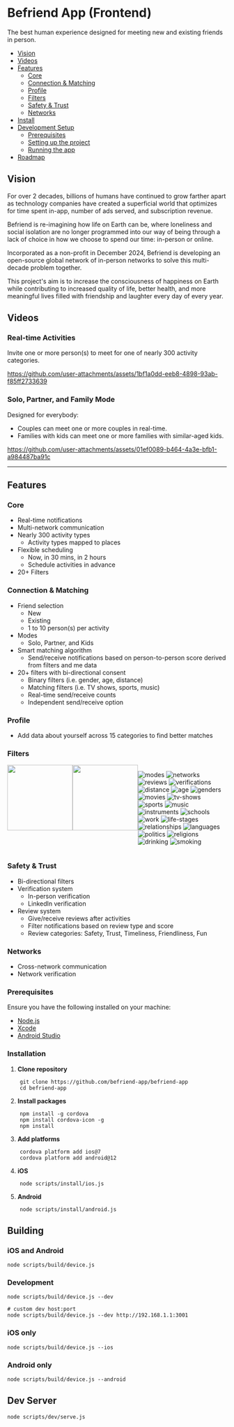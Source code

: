 # Befriend App (Frontend)

The best human experience designed for meeting new and existing friends in person.

- [Vision](#vision)
- [Videos](#videos)
- [Features](#features)
  - [Core](#core)
  - [Connection & Matching](#connection--matching)
  - [Profile](#profile)
  - [Filters](#filters)
  - [Safety & Trust](#safety--trust)
  - [Networks](#networks)
- [Install](#installation)
- [Development Setup](#development-setup)
    - [Prerequisites](#prerequisites)
    - [Setting up the project](#setting-up-the-project)
    - [Running the app](#running-the-app)
- [Roadmap](#roadmap)

## Vision

For over 2 decades, billions of humans have continued to grow farther apart as technology companies have created a superficial world that optimizes for time spent in-app, number of ads served, and subscription revenue.

Befriend is re-imagining how life on Earth can be, where loneliness and social isolation are no longer programmed into our way of being through a lack of choice in how we choose to spend our time: in-person or online.

Incorporated as a non-profit in December 2024, Befriend is developing an open-source global network of in-person networks to solve this multi-decade problem together.

This project's aim is to increase the consciousness of happiness on Earth while contributing to increased quality of life, better health, and more meaningful lives filled with friendship and laughter every day of every year.


## Videos

### Real-time Activities

Invite one or more person(s) to meet for one of nearly 300 activity categories.

https://github.com/user-attachments/assets/1bf1a0dd-eeb8-4898-93ab-f85ff2733639

### Solo, Partner, and Family Mode

Designed for everybody: 

- Couples can meet one or more couples in real-time. 
- Families with kids can meet one or more families with similar-aged kids. 

https://github.com/user-attachments/assets/01ef0089-b464-4a3e-bfb1-a984487ba91c

---

## Features

### Core
- Real-time notifications
- Multi-network communication
- Nearly 300 activity types
    - Activity types mapped to places
- Flexible scheduling
    - Now, in 30 mins, in 2 hours
    - Schedule activities in advance
- 20+ Filters

### Connection & Matching
- Friend selection
    - New
    - Existing
    - 1 to 10 person(s) per activity
- Modes
    - Solo, Partner, and Kids
- Smart matching algorithm
    - Send/receive notifications based on person-to-person score derived from filters and me data
- 20+ filters with bi-directional consent
    - Binary filters (i.e. gender, age, distance)
    - Matching filters (i.e. TV shows, sports, music)
    - Real-time send/receive counts
    - Independent send/receive option

### Profile
- Add data about yourself across 15 categories to find better matches

### Filters

<div class="test" style="flex-wrap: nowrap; display: flex; overflow-x: scroll">
    <img src="![availability](https://github.com/user-attachments/assets/2a9b7050-282a-4d16-81df-a5117db3dc74)" width="150">
<img src="![activity-types](https://github.com/user-attachments/assets/0f7b2f8c-cc5c-4754-b8c8-475d98a6a169)" width="150">

    

![modes](https://github.com/user-attachments/assets/b39c28b5-395a-4c9d-a0bb-149de7646fb4)
![networks](https://github.com/user-attachments/assets/2dcc28e8-7173-4c74-9700-f7c15d3c56ef)
![reviews](https://github.com/user-attachments/assets/59e90e70-581f-46f6-8c14-1c77fca1afe9)
![verifications](https://github.com/user-attachments/assets/67d0b259-4480-4285-9f90-ab1d39bb1a11)
![distance](https://github.com/user-attachments/assets/986bf10e-d485-40a0-b58b-04f853804b78)
![age](https://github.com/user-attachments/assets/213e1a0e-3950-47ac-8baf-aeed6a5720d6)
![genders](https://github.com/user-attachments/assets/a9da534d-6ed7-4150-aba6-a565ff8c11fb)
![movies](https://github.com/user-attachments/assets/4476574e-f0db-4739-905e-f36bea8113fa)
![tv-shows](https://github.com/user-attachments/assets/222f5418-c475-4946-8ec6-d89ab1b254e9)
![sports](https://github.com/user-attachments/assets/691afb25-058a-4f0e-b519-4e5612df77f8)
![music](https://github.com/user-attachments/assets/07b13d8c-6118-476d-ac70-749f97f9816b)
![instruments](https://github.com/user-attachments/assets/2ec019c6-9cb4-4485-8353-1bc7ce86c3eb)
![schools](https://github.com/user-attachments/assets/b777ce75-ab3b-431a-a0b2-a347b22b6e37)
![work](https://github.com/user-attachments/assets/c9e1c600-24b2-4883-9ab8-7048f172803d)
![life-stages](https://github.com/user-attachments/assets/d16db38c-db37-4b89-8fc2-5d048496ab0e)
![relationships](https://github.com/user-attachments/assets/67fdff26-d9c6-44f1-804f-1da96bd7f792)
![languages](https://github.com/user-attachments/assets/70d61f94-239e-42bb-ac3a-f3a6fd1ce580)
![politics](https://github.com/user-attachments/assets/8cb46cb5-b1a0-4669-92c3-9a4866862184)
![religions](https://github.com/user-attachments/assets/b6f41749-a92b-4681-ae13-a392f5498c62)
![drinking](https://github.com/user-attachments/assets/bfe6d544-42d8-4a23-87ca-d5fa5684c2c2)
![smoking](https://github.com/user-attachments/assets/e55445c3-130b-48f3-abad-f2ec69077ec1)
</div>




### Safety & Trust
- Bi-directional filters
- Verification system
    - In-person verification
    - LinkedIn verification
- Review system
    - Give/receive reviews after activities
    - Filter notifications based on review type and score
    - Review categories: Safety, Trust, Timeliness, Friendliness, Fun

### Networks
- Cross-network communication
- Network verification

### Prerequisites

Ensure you have the following installed on your machine:

-   [Node.js](https://nodejs.org/)
-   [Xcode](https://apps.apple.com/us/app/xcode/id497799835?mt=12)
-   [Android Studio](https://developer.android.com/studio)

### Installation

1. **Clone repository**

```
    git clone https://github.com/befriend-app/befriend-app
    cd befriend-app
```

2. **Install packages**

```
    npm install -g cordova
    npm install cordova-icon -g
    npm install
```

3. **Add platforms**

```
    cordova platform add ios@7
    cordova platform add android@12
```

4. **iOS**

```
    node scripts/install/ios.js
```

5. **Android**

```
    node scripts/install/android.js
```

## Building

### iOS and Android

`node scripts/build/device.js`

### Development

```
node scripts/build/device.js --dev

# custom dev host:port
node scripts/build/device.js --dev http://192.168.1.1:3001
```

### iOS only

`node scripts/build/device.js --ios`

### Android only

`node scripts/build/device.js --android`

## Dev Server

`node scripts/dev/serve.js`
